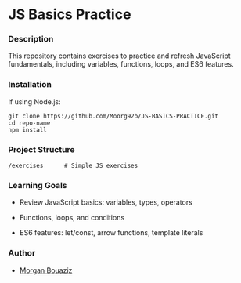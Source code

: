 # JS Basics Practice

### Description

This repository contains exercises to practice and refresh JavaScript fundamentals, including variables, functions, loops, and ES6 features.

### Installation

If using Node.js:

```
git clone https://github.com/Moorg92b/JS-BASICS-PRACTICE.git
cd repo-name
npm install
```

### Project Structure

```
/exercises      # Simple JS exercises
```

### Learning Goals

- Review JavaScript basics: variables, types, operators

- Functions, loops, and conditions

- ES6 features: let/const, arrow functions, template literals

### Author

- [Morgan Bouaziz](https://github.com/Morg92b)
